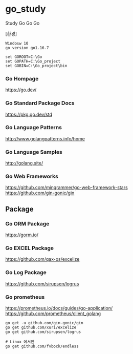 # go_study
Study Go Go Go

[환경]
```
Windosw 10
go version go1.16.7

set GOROOT=C:\Go
set GOPATH=C:\Go_project
set GOBIN=C:\Go_project\bin
```

### Go Hompage
https://go.dev/

### Go Standard Package Docs
https://pkg.go.dev/std

### Go Language Patterns
http://www.golangpatterns.info/home

### Go Language Samples
http://golang.site/

### Go Web Frameworks
https://github.com/mingrammer/go-web-framework-stars  
https://github.com/gin-gonic/gin

## Package
### Go ORM Package
https://gorm.io/

### Go EXCEL Package
https://github.com/qax-os/excelize

### Go Log Package
https://github.com/sirupsen/logrus

### Go prometheus
https://prometheus.io/docs/guides/go-application/
https://github.com/prometheus/client_golang

```shell_script
go get -u github.com/gin-gonic/gin
go get github.com/xuri/excelize
go get github.com/sirupsen/logrus

# Linux 에서만
go get github.com/fvbock/endless 
```